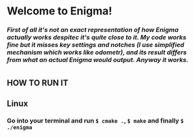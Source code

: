 # **Welcome to Enigma!**

### *First of all it's not an exact representation of how Enigma actually works despitec it's quite close to it. My code works fine but it misses key settings and notches (I use simplified mechanism which works like odometr), and its result differs from what an actual Enigma would output. Anyway it works.*
#

## **HOW TO RUN IT**
## **Linux**
### Go into your terminal and run `$ cmake .`, `$ make` and finally `$ ./enigma`
